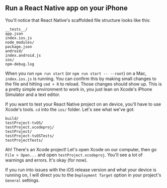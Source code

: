 ## Run a React Native app on your iPhone

You'll notice that React Native's scaffolded file structure looks like this:

```
__tests__/  
app.json          
index.ios.js  
node_modules/  
package.json
android/    
index.android.js  
ios/      
npm-debug.log
```

When you run `npm run start` (or `npm run start -- --root`) on a Mac, `index.ios.js` is running. You can confirm this by making small changes to the file and hitting `cmd + R` to reload. Those changes should show up. This is a pretty simple environment to work in, you just lean on Xcode's iPhone Simulator and a text editor. 

If you want to test your React Native project on an device, you'll have to use Xcode's tools. `cd` into the `ios/` folder. Let's see what we've got:

```
build/       
testProject-tvOS/       
testProject.xcodeproj/
testProject/  
testProject-tvOSTests/  
testProjectTests/
```

Ah! There's an Xcode project! Let's open Xcode on our computer, then go `File > Open...` and open `testProject.xcodeproj`. You'll see a lot of warnings and errors. It's okay (for now). 


If you run into issues with the iOS release version and what your device is running on, I will direct you to the `Deployment Target` option in your project's `General` settings. 




